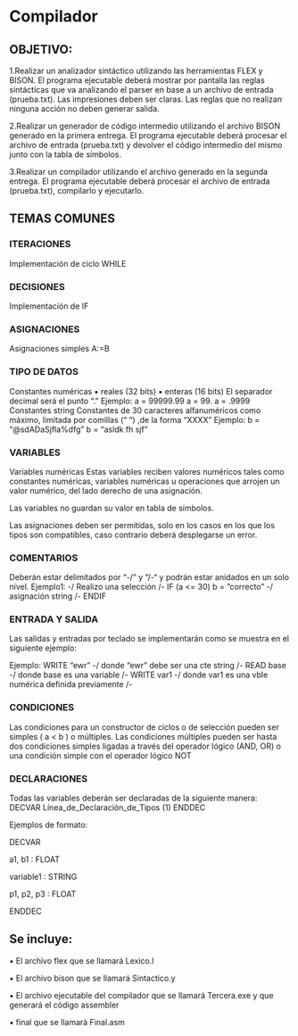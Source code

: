 # Compilador

## OBJETIVO: 

1.Realizar un analizador sintáctico utilizando las herramientas FLEX y BISON. El programa
ejecutable deberá mostrar por pantalla las reglas sintácticas que va analizando el parser en base a un archivo
de entrada (prueba.txt). Las impresiones deben ser claras. Las reglas que no realizan ninguna acción no deben
generar salida.

2.Realizar un generador de código intermedio utilizando el archivo BISON generado en la primera
entrega. El programa ejecutable deberá procesar el archivo de entrada (prueba.txt) y devolver el código
intermedio del mismo junto con la tabla de símbolos.

3.Realizar un compilador utilizando el archivo generado en la segunda entrega. El programa
ejecutable deberá procesar el archivo de entrada (prueba.txt), compilarlo y ejecutarlo.


## TEMAS COMUNES

### ITERACIONES
Implementación de ciclo WHILE

### DECISIONES
Implementación de IF

### ASIGNACIONES
Asignaciones simples A:=B

### TIPO DE DATOS
Constantes numéricas
▪ reales (32 bits)
▪ enteras (16 bits)
El separador decimal será el punto “.”
Ejemplo:
a = 99999.99
a = 99.
a = .9999
Constantes string
Constantes de 30 caracteres alfanuméricos como máximo, limitada por comillas (“ “) ,de la forma “XXXX”
Ejemplo:
b = “@sdADaSjfla%dfg”
b = “asldk fh sjf”

### VARIABLES
Variables numéricas
Estas variables reciben valores numéricos tales como constantes numéricas, variables numéricas u
operaciones que arrojen un valor numérico, del lado derecho de una asignación.

Las variables no guardan su valor en tabla de símbolos.

Las asignaciones deben ser permitidas, solo en los casos en los que los tipos son
compatibles, caso contrario deberá desplegarse un error.

### COMENTARIOS
Deberán estar delimitados por “-/” y “/-“ y podrán estar anidados en un solo nivel.
Ejemplo1:
-/ Realizo una selección /-
IF (a <= 30)
  b = ”correcto” -/ asignación string /- 
ENDIF

### ENTRADA Y SALIDA
Las salidas y entradas por teclado se implementarán como se muestra en el siguiente ejemplo:

Ejemplo:
WRITE “ewr” -/ donde “ewr” debe ser una cte string /-
READ base -/ donde base es una variable /-
WRITE var1 -/ donde var1 es una vble numérica definida previamente /-

### CONDICIONES
Las condiciones para un constructor de ciclos o de selección pueden ser simples ( a < b ) o múltiples.
Las condiciones múltiples pueden ser hasta dos condiciones simples ligadas a través del operador lógico
(AND, OR) o una condición simple con el operador lógico NOT

### DECLARACIONES
Todas las variables deberán ser declaradas de la siguiente manera:
DECVAR
  Línea_de_Declaración_de_Tipos (1)
ENDDEC

Ejemplos de formato:

DECVAR
  
  a1, b1 : FLOAT

  variable1 : STRING

  p1, p2, p3 : FLOAT

ENDDEC


## Se incluye:

▪ El archivo flex que se llamará Lexico.l

▪ El archivo bison que se llamará Sintactico.y

▪ El archivo ejecutable del compilador que se llamará Tercera.exe y que generará el código assembler

▪ final que se llamará Final.asm

